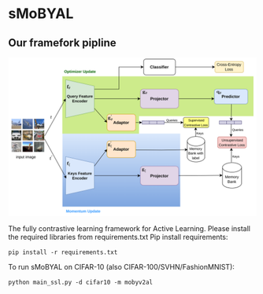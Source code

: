 # sMoBYAL
## Our framefork pipline
![sMoBY](https://github.com/thanhdh-3030/sMoBYAL/blob/e90f4ddf8a99927bcfa23e332ed3664a90ca4251/sMoBY.png)

The fully contrastive learning framework for Active Learning.
Please install the required libraries from requirements.txt
Pip install requirements:
```
pip install -r requirements.txt
```
To run sMoBYAL on CIFAR-10 (also CIFAR-100/SVHN/FashionMNIST): 
```
python main_ssl.py -d cifar10 -m mobyv2al
```

